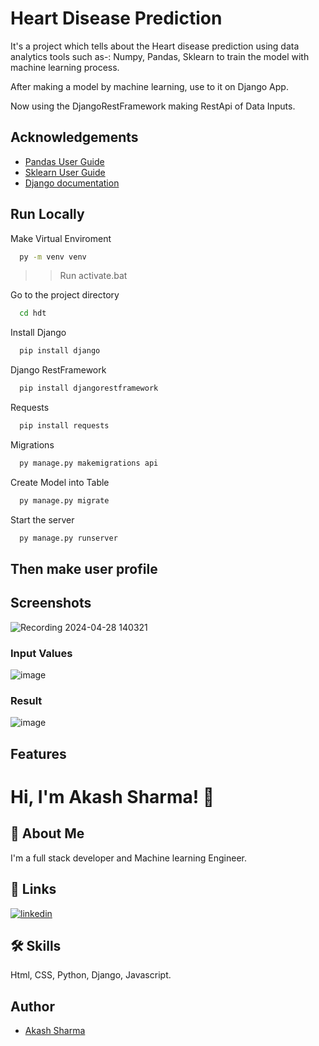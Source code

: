 
# Heart Disease Prediction

It's a project which tells about the Heart disease prediction 
using data analytics tools such as-: Numpy, Pandas, Sklearn to train the model with
machine learning process.

After making a model by machine learning, use to it on Django App.

Now using the DjangoRestFramework making RestApi of Data Inputs.

## Acknowledgements

 - [Pandas User Guide](https://pandas.pydata.org/docs/user_guide/index.html#user-guide)
 - [Sklearn User Guide](https://scikit-learn.org/stable/user_guide.html)
 - [Django documentation](https://docs.djangoproject.com/en/4.1/)

## Run Locally

Make Virtual Enviroment

```bash
  py -m venv venv
```
>> Run activate.bat

Go to the project directory

```bash
  cd hdt
```

Install Django

```bash
  pip install django
```

Django RestFramework

```bash
  pip install djangorestframework
```

Requests

```bash
  pip install requests
```

Migrations

```bash
  py manage.py makemigrations api
```
Create Model into Table

```bash
  py manage.py migrate
```

Start the server

```bash
  py manage.py runserver
```
## Then make user profile

## Screenshots

![Recording 2024-04-28 140321](https://github.com/AkashCodz/HDPS-Api/assets/101062599/2e48220e-0d99-4454-bf8d-2247ac7bc111)

### Input Values
![image](https://github.com/AkashCodz/HDPS-Api/assets/101062599/22a102bf-6058-4e02-a985-8e5e87937b8e)

### Result
![image](https://github.com/AkashCodz/HDPS-Api/assets/101062599/aec114a3-c944-45b2-8e27-98334fb9a95f)


## Features


# Hi, I'm Akash Sharma! 👋


## 🚀 About Me
I'm a full stack developer and Machine learning Engineer.


## 🔗 Links
[![linkedin](https://img.shields.io/badge/linkedin-0A66C2?style=for-the-badge&logo=linkedin&logoColor=white)](https://www.linkedin.com/in/akash--sharma/)

## 🛠 Skills
Html, CSS, Python, Django, Javascript.

## Author

- [Akash Sharma](https://github.com/AkashCodz)
